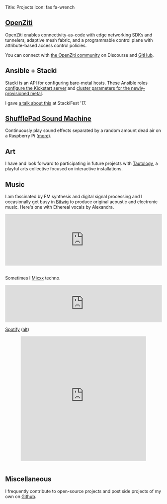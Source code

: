 Title: Projects
Icon: fas fa-wrench

## [OpenZiti](https://openziti.io/)

OpenZiti enables connectivity-as-code with edge networking SDKs and tunnelers, adaptive mesh fabric, and a programmable control plane with attribute-based access control policies.

You can connect with [the OpenZiti community](https://openziti.discourse.group/) on Discourse and [GitHub](https://github.com/openziti/ziti).

## Ansible + Stacki

Stacki is an API for configuring bare-metal hosts. These Ansible roles [configure the Kickstart server](https://galaxy.ansible.com/qrkourier/stacki-frontend/) and [cluster parameters for the newly-provisioned metal](https://galaxy.ansible.com/qrkourier/stacki-backend/).

I gave [a talk about this](https://slideslive.com/38900726/postkick-cluster-independence-with-ansible) at StackiFest '17.

## [ShufflePad Sound Machine](https://github.com/qrkourier/shufflepad-sound-machine)

Continuously play sound effects separated by a random amount dead air on a Raspberry Pi ([more](https://github.com/qrkourier/shufflepad-sound-machine)).

## Art

I have and look forward to participating in future projects with [Tautology](http://tautology.io/), a playful arts collective focused on interactive installations.

## Music

I am fascinated by FM synthesis and digital signal processing and I occasionally get busy in [Bitwig](https://www.bitwig.com/) to produce original acoustic and electronic music. Here's one with Ethereal vocals by Alexandra.

<center>
<iframe width="100%" height="166" scrolling="no" frameborder="no" allow="autoplay" src="https://w.soundcloud.com/player/?url=https%3A//api.soundcloud.com/tracks/562265640&color=%23ff5500&auto_play=false&hide_related=false&show_comments=true&show_user=true&show_reposts=false&show_teaser=true"></iframe>
</center>
</br>

Sometimes I [Mixxx](https://www.mixxx.org/) techno.

<center>
<iframe width="100%" height="120" src="https://www.mixcloud.com/widget/iframe/?hide_cover=1&feed=%2Fqrkourier%2Fdance-directive%2F" frameborder="0" ></iframe>
</center>

[Spotify](https://open.spotify.com/user/128656604?si=Gihepa1zS9iOx3A2xvSYRg) ([alt](spotify:user:128656604))

<center><iframe src="https://open.spotify.com/embed/user/128656604/playlist/2DtKbdMMSBD5eEPrCbpLJx" width="80%" height="400" frameborder="0" allowtransparency="true" allow="encrypted-media"></iframe></center>
</br>

## Miscellaneous

I frequently contribute to open-source projects and post side projects of my own on [Github](https://github.com/qrkourier).
